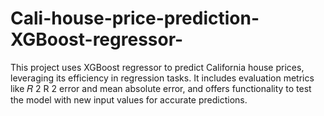 # Cali-house-price-prediction-XGBoost-regressor-
This project uses XGBoost regressor to predict California house prices, leveraging its efficiency in regression tasks. It includes evaluation metrics like  𝑅 2 R  2   error and mean absolute error, and offers functionality to test the model with new input values for accurate predictions.
